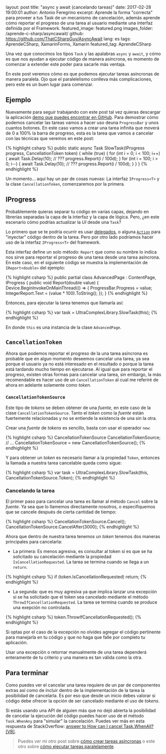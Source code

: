 layout: post
title: "async y await (cancelando tareas)"
date: 2017-02-28 19:00:01
author: Antonio Feregrino
excerpt: Aprende la forma &quot;correcta&quot; para proveer a tus Task de un mecanismo de cancelación, además aprende cómo reportar el progreso de una tarea al usuario mediante una interfaz definida por el Framework.
featured_image: featured.png
images_folder: /aprende-c-sharp/asyncawait/
github: https://github.com/ThatCSharpGuy/AsyncAwait
lang: es
tags: AprendeCSharp, XamarinForms, Xamarin
featured_tag: AprendeCSharp

Una vez que conocimos los tipos `Task` y las apalabras `async` y `await`, y cómo es que nos ayudan a ejecutar código de manera asíncrona, es momento de comenzar a extender este poder para sacarle más ventaja.  

En este post veremos cómo es que podemos ejecutar tareas asíncronas de manera paralela. Ojo que el paralelelismo conlleva más complicaciones, pero este es un buen lugar para comenzar.  

## Ejemplo  
Nuevamente para seguir trabajando con este post tal vez quieras descargar la aplicación <a href="https://github.com/ThatCSharpGuy/AsyncAwait" target="_blank">demo que puedes encontrar en GitHub</a>. Para demostrar cómo podemos cancelar las tareas vamos a hacer uso deuna `ProgressBar` y unos cuantos botones. En este caso vamos a crear una tarea infinita que moverá de 0 a 100% la barra de progreso, esta es la tarea que vamos a cancelar con las técnicas que veremos en este post:


{% highlight csharp %}
public static async Task SlowTask(IProgress<double> progress, CancellationToken token)
{
    while (true)
    {
        for (int i = 0; i < 100; i++)
        {
            await Task.Delay(10);
            // ???
            progress.Report(i / 100d);
        }
        for (int i = 100; i > 0; i--)
        {
            await Task.Delay(10);
            // ???
            progress.Report(i / 100d);
        }
    }
}
{% endhighlight %}  

Un momento... aquí hay un par de cosas nuevas: La interfaz `IProgress<T>` y  la clase `CancellationToken`, comenzaremos por la primera.  

## IProgress<T>  
Probablemente quieras separar tu código en varias capas, dejando en librerías separadas la capa de la interfaz y la capa de lógica. Pero, ¿en este escenario cómo podrías actualizar la *UI* desde una `Task`?

Lo primero que se te podría ocurrir es usar <a href="..\delegados-en-c-sharp" target="_blank">delegados</a>, o alguna <a href="..\func-y-action-en-c-sharp" target="_blank"><code>Action</code></a> para "inyectar" código dentro de la tarea. Pero por otro lado podríamos hacer uso de la interfaz `IProgress<T>` del framework.   

Esta interfaz define un solo método: `Report` que como su nombre lo indica nos sirve para reportar el progreso de una tarea desde una tarea asíncrona. En este caso, en el siguiente código se muestra la implementación de `IReport<double>` del ejemplo:  

{% highlight csharp %}
public partial class AdvancedPage : ContentPage, IProgress<double>
{
    public void Report(double value)
    {
        Device.BeginInvokeOnMainThread(() => 
        {
            ProgressBar.Progress = value;
            IntegerReport.Text = (value * 100).ToString();
        });
    }
{% endhighlight %}  

Entonces, para ejecutar la tarea tenemos que llamarla así:  

{% highlight csharp %}
var task = UltraComplexLibrary.SlowTask(this);
{% endhighlight %}  

En donde `this` es una instancia de la clase `AdvancedPage`.  

## `CancellationToken`
Ahora que podemos reportar el progreso de la una tarea asíncrona es probable que en algun momento deseemos cancelar una tarea, ya sea porque el usuario ya no está interesado en el resultado o porque la tarea está tardando mucho tiempo en ejecutarse. Al igual que para reportar el progreso, existen otras formas para cancelar una tarea, sin embargo, la más recomendable es hacer uso de un `CancellationToken` al cual me referiré de ahora en adelante solamente como *token*.  

### `CancellationTokenSource`

Este tipo de *tokens* se deben obtener de una *fuente*, en este caso de la clase `CancellationTokenSource`. Tanto el *token* como la *fuente* están fuertemente relacionadas y no se entiende la existencia de una sin la otra.  

Crear una *fuente* de *tokens* es sencillo, basta con usar el operador `new`:

{% highlight csharp %}
CancellationTokenSource CancellationTokenSource;
// ...
CancellationTokenSource = new CancellationTokenSource();
{% endhighlight %}  

Y para obtener un *token* es necesario llamar a la propiedad `Token`, entonces la llamada a nuestra tarea cancelable queda como sigue:  

{% highlight csharp %}
var task = UltraComplexLibrary.SlowTask(this, CancellationTokenSource.Token);
{% endhighlight %}  

### Cancelando la tarea  
El primer paso para cancelar una tarea es llamar al método `Cancel` sobre la *fuente*. Ya sea que lo llamemos directamente nosotros, o especifiquemos que se cancele después de cierta cantidad de tiempo:


{% highlight csharp %}
CancellationTokenSource.Cancel();  
CancellationTokenSource.CancelAfter(3000);
{% endhighlight %}  

Ahora que dentro de nuestra tarea tenemos un *token* tenemos dos maneras principales para cancelarla:  

 - La primera: Es menos agresiva, es consultar al token si es que se ha solicitado su cancelación mediante la propiedad `IsCancellationRequested`. La tarea se termina cuando se llega a un `return`.  

{% highlight csharp %}
if (token.IsCancellationRequested)
    return;
{% endhighlight %}  

 - La segunda: que es muy agresiva ya que implica lanzar una excepción si se ha solicitado que el token sea cancelado mediante el método `ThrowIfCancellationRequested`. La tarea se termina cuando se produce una exepción no controlada.

{% highlight csharp %}
token.ThrowIfCancellationRequested();
{% endhighlight %}  

Si optas por el caso de la excepción no olvides agregar el código pertinente para manejarla en tu código y que no haga que falle por completo tu aplicación.

Usar una excepción o retornar manualmente de una tarea dependerá enteramente de tu criterio y una manera es tan válida como la otra.  

## Para terminar  
Como puedes ver el cancelar una tarea requiere de un par de componentes extras así como de incluir dentro de la implementación de la tarea la posibilidad de cancelarla. Es por eso que desde un inicio debes valorar si código debe ofrecer la opción de ser cancelado mediante el uso de *tokens*.  

Si estás usando una API de alguien más que no dejó abierta la posibilidad de cancelar la ejecución del código puedes hacer uso de el método `Task.WhenAny` para "simular" la cancelación. Puedes ver más en esta respuesta de StackOverflow: <a href="http://stackoverflow.com/a/27240225" target="_blank">answer to How can I cancel Task.WhenAll? [VB]</a>.  


> Puedes ver mi otro post sobre <a href="..\async-await" target="_blank">cómo crear tareas asíncronas</a> o este otro sobre <a href="..\async-await-2" target="_blank">cómo ejecutar tareas paralelamente</a>.